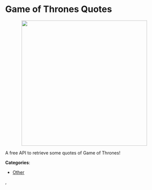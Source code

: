 # Game of Thrones Quotes
<p align="center">
    <img width="400" src="https://raw.githubusercontent.com/apis-list/apis-list/apis/game-of-thrones-quotes/logo_256x256.png" />
</p>

A free API to retrieve some quotes of Game of Thrones!



**Categories**:

- [Other](https://github.com/apis-list/apis-list#other)



,


